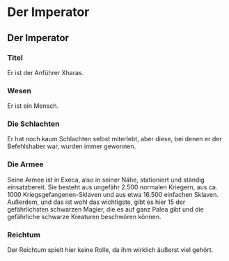 # Der Imperator

## Der Imperator

### Titel

Er ist der Anführer Xharas.

### Wesen

Er ist ein Mensch.

### Die Schlachten

Er hat noch kaum Schlachten selbst miterlebt, aber diese, bei denen er der Befehlshaber war, wurden immer gewonnen.

### Die Armee

Seine Armee ist in Execa, also in seiner Nähe, stationiert und ständig einsatzbereit. Sie besteht aus ungefähr 2.500 normalen Kriegern, aus ca. 1000 Kriegsgefangenen-Sklaven und aus etwa 16.500 einfachen Sklaven. Außerdem, und das ist wohl das wichtigste, gibt es hier 15 der gefährlichsten schwarzen Magier, die es auf ganz Palea gibt und die gefährliche schwarze Kreaturen beschwören können.

### Reichtum

Der Reichtum spielt hier keine Rolle, da ihm wirklich äußerst viel gehört.

